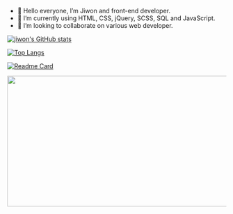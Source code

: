 - 👋 Hello everyone, I’m Jiwon and front-end developer.
- 🌱 I’m currently using HTML, CSS, jQuery, SCSS, SQL and JavaScript.
- 💞️ I’m looking to collaborate on various web developer.


[![jiwon's GitHub stats](https://github-readme-stats.vercel.app/api?username=jiwonch&hide=stars,issues,contribs&count_private=true&show_icons=true&theme=ambient_gradient)](https://github.com/jiwonch/github-readme-stats)    

[![Top Langs](https://github-readme-stats.vercel.app/api/top-langs/?username=jiwonch&hide=html,css,Hack&langs_count=5&layout=compact&theme=ambient_gradient)](https://github.com/jiwonch/github-readme-stats)

[![Readme Card](https://github-readme-stats.vercel.app/api/pin/?username=jiwonch&repo=github-readme-stats&theme=ambient_gradient)](https://github.com/jiwonch/github-readme-stats)  

<a href="https://github.com/devxb/gitanimals">
<img
  src="https://render.gitanimals.org/farms/jiwonch"
  width="600"
  height="300"
/>
</a>
